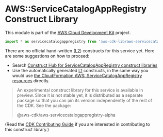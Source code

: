 # AWS::ServiceCatalogAppRegistry Construct Library


This module is part of the [AWS Cloud Development Kit](https://github.com/aws/aws-cdk) project.

```ts nofixture
import * as servicecatalogappregistry from 'aws-cdk-lib/aws-servicecatalogappregistry';
```

<!--BEGIN CFNONLY DISCLAIMER-->

There are no official hand-written ([L2](https://docs.aws.amazon.com/cdk/latest/guide/constructs.html#constructs_lib)) constructs for this service yet. Here are some suggestions on how to proceed:

- Search [Construct Hub for ServiceCatalogAppRegistry construct libraries](https://constructs.dev/search?q=servicecatalogappregistry)
- Use the automatically generated [L1](https://docs.aws.amazon.com/cdk/latest/guide/constructs.html#constructs_l1_using) constructs, in the same way you would use [the CloudFormation AWS::ServiceCatalogAppRegistry resources](https://docs.aws.amazon.com/AWSCloudFormation/latest/UserGuide/AWS_ServiceCatalogAppRegistry.html) directly.


> An experimental construct library for this service is available in preview. Since it is not stable yet, it is distributed
> as a separate package so that you can pin its version independently of the rest of the CDK. See the package:
>
> <span class="package-reference">@aws-cdk/aws-servicecatalogappregistry-alpha</span>

(Read the [CDK Contributing Guide](https://github.com/aws/aws-cdk/blob/master/CONTRIBUTING.md) if you are interested in contributing to this construct library.)

<!--END CFNONLY DISCLAIMER-->
